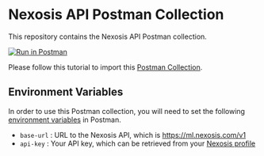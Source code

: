 # Nexosis API Postman Collection

This repository contains the Nexosis API Postman collection.

[![Run in Postman](https://run.pstmn.io/button.svg)](https://app.getpostman.com/run-collection/ada672313d0a9b0d73a4)

Please follow this tutorial to import this [Postman Collection](https://www.getpostman.com/docs/collections).

## Environment Variables

In order to use this Postman collection, you will need to set the following [environment variables](https://www.getpostman.com/docs/postman/environments_and_globals/manage_environments) in Postman.
- `base-url` : URL to the Nexosis API, which is https://ml.nexosis.com/v1
- `api-key` : Your API key, which can be retrieved from your [Nexosis profile](https://developers.nexosis.com/developer)
